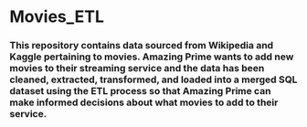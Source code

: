 # Movies_ETL

### This repository contains data sourced from Wikipedia and Kaggle pertaining to movies. Amazing Prime wants to add new movies to their streaming service and the data has been cleaned, extracted, transformed, and loaded into a merged SQL dataset using the ETL process so that Amazing Prime can make informed decisions about what movies to add to their service.
